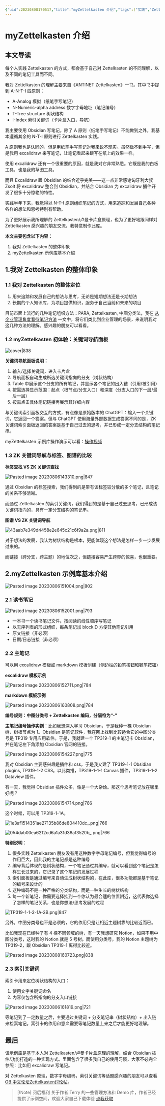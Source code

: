 ```yaml
---
{"uid":20230808170517,"title":"myZettelkasten 介绍","tags":["实践","Zettelkasten","工具","笔记法"],"description":"Terry 实践 Zettelkasten 的方式，基于自己对 Zettelkasten 的不同理解，以及不同的笔记工具而不同。","author":"Terry","type":"other","draft":false,"editable":false,"modified":20230809092811,"dg-publish":true,"permalink":"/lake-of-knowledge/02//terry/my-zettelkasten/","dgPassFrontmatter":true}
---
```



# myZettelkasten 介绍

## 本文导读

每个人实践 Zettelkasten 的方式，都会基于自己对 Zettelkasten 的不同理解，以及不同的笔记工具而不同。

我对 Zettelkasten 的理解主要来自《ANTINET Zettelkasten》一书。其中书中提到 A-N-T-I 四原则：

- A-Analog 模拟（纸笔手写笔记）
- N-Numeric-alpha address 数字字母地址（笔记编号）
- T-Tree structure 树状结构
- I-Index 索引关键词（卡片盒入口，导航）

我主要使用 Obsidian 写笔记，除了 A 原则（纸笔手写笔记）不能做到之外，我基本遵循其余的 N-T-I 原则进行 Zettelkasten 实践。

A 原则我也是认同的，但是用纸笔手写笔记对我来说不现实。虽然做不到手写，但是我用 excalidraw 来写笔记，让笔记看起来跟写在纸上的效果一样。

使用 excalidraw 还有一个很重要的原因，就是我对它非常熟悉。它既是我的白板工具，也是我的草图工具。

而且 Excalidraw 跟 Obsidian 的结合近乎完美——这一点非常感谢匈牙利大叔 Zsolt 将 excalidraw 整合到 Obsidian，并结合 Obsidian 为 excalidraw 插件开发了很多十分惊艳的特性。

实践半年下来，我觉得以 N-T-I 原则组织笔记的方式，用来追踪和发展自己各种各样的想法和思考特别有帮助。

为了更好展示我所理解的 Zettelkasten/卢曼卡片盒原理，也为了更好地跟同样对 Zettelkasten 感兴趣的朋友交流，我特意制作此库。

**本文主要包含以下内容：**

1. 我对 Zettelkasten 的整体印象
2. myZettelkasten 示例库基本介绍

## 1.我对 Zettelkasten 的整体印象

### 1.1 我对 Zettelkasten 的整体定位

1. 用来追踪和发展自己的想法与思考，无论是短期想法还是长期想法
2. 长期的个人知识库，为项目提供知识，服务于自己当前和未来的项目

目前市面上流行的几种笔记组织方法：PARA, Zettelkasten, 中图分类法，我在 [从企业管理角度看待笔记方法]( https://pkmer.cn/show/20230709201717#1 ) 一文中，将它们类比到企业管理的场景，来说明我对这几种方法的理解。感兴趣的朋友可以看看。

### 1.2 myZettelkasten 初体验：关键词导航面板

![cover|838](https://cdn.pkmer.cn/images/Pasted%20image%2020230808155940.png!pkmer)

**关键词导航面板说明：**

1. 输入/选择关键词，进入卡片盒
2. 导航面板自动生成所选关键词指向的分支（树状结构）
3. Table 中展示这个分支的所有笔记，并显示各个笔记的出入链（引用/被引用）
4. 按需选择显示范围：起点（根节点/分支入口）和深度（分支入口的下一层/最后一层）
5. 按需点击具体笔记链接再展示其详细内容

与关键词索引面板交互的方式，有点像是原始版本的 ChatGPT：输入一个关键词，它返回一个答案。但与 ChatGPT 使用海量外部数据生成答案不同的是，ZK 关键词索引面板返回的答案是基于自己过去的思考，并已形成一定分支结构的笔记串。

myZettelkasten 示例库操作演示可以看：[操作视频](https://www.bilibili.com/list/339134907?sid=3517773&desc=1&oid=744451292&bvid=BV1vk4y1g7A7)

### 1.3 ZK 关键词导航与标签、图谱的比较

**标签查找 VS ZK 关键词查找**

![Pasted image 20230806143310.png|847](https://cdn.pkmer.cn/images/Pasted%20image%2020230806143310.png!pkmer)

通过 Obsidian 的标签搜索，我们得到的是带有该标签较分散的多个笔记，且笔记的关系不够清晰。

而通过 Zettelkasten 的索引关键词，我们得到的是基于自己过去思考，已形成该关键词指向的，具有一定分支结构的笔记串。

**图谱 VS ZK 关键词导航**

![43aab7e349d4458e2e645c21c6f9a2a.png|811](https://cdn.pkmer.cn/images/43aab7e349d4458e2e645c21c6f9a2a.png!pkmer)

对于想法的发展，我认为树状结构是根本，更能体现这个想法是怎样一步一步发展过来的。

而链接（跨分支，跨主题）的地位次之，但链接容易产生跨界的惊喜，也很重要。

## 2.myZettelkasten 示例库基本介绍

![Pasted image 20230806151004.png|802](https://cdn.pkmer.cn/images/Pasted%20image%2020230806151004.png!pkmer)

### 2.1 读书笔记

![Pasted image 20230806152001.png|793](https://cdn.pkmer.cn/images/Pasted%20image%2020230806152001.png!pkmer)

- 一本书一个读书笔记文件，按阅读的线性顺序写笔记
- 以无序列表的形式组织，每条笔记加 blockID 方便其他笔记引用
- 原文链接（非必须）
- 日期/日志链接（非必须）

### 2.2 主笔记

可以用 excalidraw 模板或 markdown 模板创建（侧边栏的铅笔按钮和钢笔按钮）

**excalidraw 模板示例**

![Pasted image 20230806152711.png|784](https://cdn.pkmer.cn/images/Pasted%20image%2020230806152711.png!pkmer)

**markdown 模板示例**

![Pasted image 20230806160808.png|784](https://cdn.pkmer.cn/images/Pasted%20image%2020230806160808.png!pkmer)

**编号规则：中图分类号 + Zettelkasten 编码，分隔符为“-”**

**主笔记编号操作实例**：比如我想深入学习 Obsidian，于是我种一棵 Obsidian 树，树根节点为 1。Obsidian 是笔记软件，我在网上找到比较适合它的中图分类号是 TP319 专用应用软件。于是，我就建一个 TP319-1 的主笔记卡 Obsidian，并在笔记左下角添加 Obsidian 官网的链接。

![Pasted image 20230806154227.png|775](https://cdn.pkmer.cn/images/Pasted%20image%2020230806154227.png!pkmer)

我对 Obsidian 主要感兴趣是插件和 css，于是我又建了 TP319-1-1 Obsidian plugins, TP319-1-2 CSS。以此类推，TP319-1-1-1 Canvas 插件，TP319-1-1-2 Dataview 插件。

有一天，我觉得 Obsidian 插件众多，像是一个大杂烩。那这个思考笔记放在哪里好呢？

![Pasted image 20230806154714.png|766](https://cdn.pkmer.cn/images/Pasted%20image%2020230806154714.png!pkmer)

这个时候，可以用 TP319-1-1A。

![1e3af1514351ae27135b86de804410dc_.png|766](https://cdn.pkmer.cn/images/1e3af1514351ae27135b86de804410dc_.png!pkmer)

![054dab00ea6212cd6a1a31d38af3520b_.png|766](https://cdn.pkmer.cn/images/054dab00ea6212cd6a1a31d38af3520b_.png!pkmer)

**特别说明**：

1. 很多实践 Zettelkasten 朋友没有用这种数字字母笔记编号，但我觉得编号的作用巨大，因此我的主笔记都是这种编号
2. 编号背后体现的是树状结构，一个笔记通过其编号，就可以看到这个笔记是怎样生长过来的，它记录了这个笔记的发展过程
3. 索引面板是通过编号来自动生成树状结构的，在此库，很多功能都是基于笔记的编号来设计的
4. 这种编码不是一种严格的分类结构，而是一种生长的树状结构
5. 每一个新笔记，你需要选择挂到一个你认为最合适的位置附近，这代表你选择了怎样的笔记关系，也是你想法/思考发展的过程

![TP319-1-1-2-1A-2B.png|847](https://cdn.pkmer.cn/images/TP319-1-1-2-1A-2B.png!pkmer)

另外，中图分类号也不是必须的，它的作用只是让相近主题树靠的比较近而已。

比如我现在已经种了有 4 棵不同领域的树，有一天我想研究 Notion，如果不用中图分类号，这时我的 Notion 就是 5 号树。而使用分类号，我的 Notion 主题树为 TP319-2，跟 Obsidian TP319-1 离得比较近。

![Pasted image 20230808160723.png|838](https://cdn.pkmer.cn/images/Pasted%20image%2020230808160723.png!pkmer)

### 2.3 索引关键词

索引卡用来定位树状结构的入口：

1. 使用文字关键词命名
2. 内容仅包含所指向的分支入口链接

![Pasted image 20230806161819.png|721](https://cdn.pkmer.cn/images/Pasted%20image%2020230806161819.png!pkmer)

等笔记到了一定数量之后，主要通过关键词 + 分支笔记串（树状结构）+ 出入链来检索笔记。索引卡的作用和意义需要等笔记数量上来之后才能更好地理解。

## 最后

该示例库是基于本人对 Zettelkasten/卢曼卡片盒原理的理解，结合 Obsidian 插件/功能打造的一种实现方式。里面包含了很多我自己的使用习惯，大家不必完全参照：比如用 excalidraw 写笔记。

对 Zettelkasten 原理，数字字母编码，索引关键词等话题感兴趣的朋友可以查看 [OB 中文论坛Zettelkasten讨论帖](https://forum-zh.obsidian.md/t/topic/20515/27?u=terry_c)。

> [!Note] 阅后福利
> 关于作者 Terry 的一些管理方法和 Demo 库，作者已经提供了示例空间，欢迎大家自己下载体验 [点我获取](https://pan.baidu.com/s/1sngJz9ez1J76-mAFa28RQA?pwd=f83z )